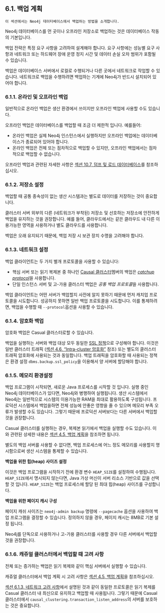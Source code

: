 
## 6.1. 백업 계획 

```
이 섹션에서는 Neo4j 데이터베이스에서 백업하는 방법을 소개합니다.
```

Neo4j 데이터베이스를 먼 곳이나 오프라인 저장소로 백업하는 것은 데이터베이스 작동의 기본입니다. 

백업 전략은 특정 요구 사항을 고려하여 설계해야 합니다. 요구 사항에는 성능별 요구 사항과 네트워크 또는 하드웨어 장애 운영 정지 시간 및 데이터 손실 오차 범위가 포함될 수 있습니다.

백업은 데이터베이스 서버에서 로컬로 수행되거나 다른 곳에서 네트워크로 작업할 수 있습니다. 네트워크로 백업을 수행하려면 백업하는 기계에 Neo4j가 반드시 설치되어 있어야 합니다.

### 6.1.1. 온라인 및 오프라인 백업 
 
일반적으로 온라인 백업은 생산 환경에서 쓰이지만 오프라인 백업에 사용할 수도 있습니다. 

오프라인 백업은 데이터베이스를 백업할 때 조금 더 제한적 입니다. 예를들어:

- 온라인 백업은 실제 Neo4j 인스턴스에서 실행하지만 오프라인 백업에는 데이터베이스가 종료되어 있어야 합니다. 
- 온라인 백업은 전체 또는 점차적으로 백업할 수 있지만, 오프라인 백업에서는 점차적으로 백업할 수 없습니다. 

오프라인 백업과 관련된 자세한 사항은 [섹션 10.7, 덤프 및 로드 데이터베이스](../tools/dump-load.md)를 참조하십시오. 

### 6.1.2. 저장소 설정 

백업할 때 공통 종속성이 없는 생산 시스템과는 별도로 데이터를 저장하는 것이 중요합니다. 

클러스터 서버 외부의 다른 (네트워크가 부착된) 저장소 및 선호하는 저장소에 안전하게 백업을 유지하는 것을 권장합니다. 예를 들어, 클라우드에서는 같은 클라우드 내 다른 이용가능한 영역을 사용하거나 별도 클라우드를 사용합니다. 

백업은 오래 유지되기 때문에, 백업 저장 시 보관 장치 수명을 고려해야 합니다. 

### 6.1.3. 네트워크 설정 

백업 클라이언트는 두 가지 별개 프로토콜을 사용할 수 있습니다:

- 핵심 서버 또는 읽기 복제본 중 하나인 [Causal 클러스터](/clustering.md)멤버의 백업은 [*catchup protocol*](/clustering/lifecycle.md)을 사용합니다. 
- 단일 인스턴스 서버 및 고-가용 클러스터 백업은 *공통 백업 프로토콜*을 사용합니다. 

백업 클라이언트는 어떤 서버가 백업할지 사전에 알지 못하기 때문에 먼저 캐치업 프로토콜을 시도합니다. 성공하지 못하면 일반 백업 프로토콜을 시도합니다. 이를 통제하려면, 백업을 수행할 때 ```--protocol```옵션을 사용할 수 있습니다. 

### 6.1.4. 암호화 백업

암호화 백업은 Casual 클러스터로할 수 있습니다.

백업을 실행하는 서버와 백업 대상 모두 동일한 [SSL 정책](/security/ssl-framework.md)으로 구성해야 합니다. 이것은 일반 클러스터 트래픽 ([섹션 4.6, “Intra-cluster 암호화”](/clustering/intra-cluster-encryption.md) 참조) 또는 별도의 클러스터 트래픽 암호화에 사용되는 것과 동일합니다. 백업 트래픽을 암호화할 때 사용되는 정책은 환경 설정 ```dbms.backup.ssl_policy```을 이용해서 양 서버에 할당해야 합니다. 

### 6.1.5. 메모리 환경설정 

백업 프로그램이 시작되면, 새로운 Java 프로세스를 시작할 것 입니다. 실행 중인 Neo4j 데이터베이스가 있다면, Neo4j와 병행하여 실행됩니다. 생산 시스템에서 Neo4j는 일반적으로 시스템의 이용가능한 RAM을 최대로 활용하도록 구성됩니다. 프로덕션 시스템에서 백업을하면 전체 성능에 안좋은 영향을 줄 수 있으며 메모리 부족 오류가 발생할 수도 있습니다. 그렇기 때문에 프로덕션 서버보다는 다른 서버에서 백업할 것을 권장합니다. 

Casual 클러스터를 실행하는 경우, 복제본 읽기에서 백업을 실행할 수도 있습니다. 이와 관련된 상세한 내용은 [섹션 4.5, 백업 계획](/clustering/backup-planning.md)을 참조하면 됩니다.

별도의 백업 서버를 사용할 수 없다면, 백업 프로세스에 어느 정도 메모리를 사용할지 명시함으로써 생산 시스템을 통제할 수 있습니다. 

**백업을 위한 힙(heap) 사이즈 설정**

이것은 백업 프로그램을 시작하기 전에 환경 변수 `HEAP_SIZE`를 설정하여 수행됩니다. ```HEAP_SIZE```에서 명시되지 않는다면, Java 가상 머신이 서버 리소스 기반으로 값을 선택할 것 입니다. ```HEAP_SIZE```는 백업 프로세스에 할당 된 최대 힙(heap) 사이즈를 구성합니다. 

**백업을 위한 페이지 캐시 구성**

페이지 캐쉬 사이즈는 ```neo4j-admin backup``` 명령에 ```--pagecache``` 옵션을 사용하여 백업 프로그램을 결정할 수 있습니다. 정의하지 않을 경우, 페이지 캐시는 8MB로 기본 설정 됩니다. 

Neo4j를 단독으로 사용하거나 고-가용 클러스터를 사용할 경우 다른 서버에서 백업할 것을 권장합니다. 

### 6.1.6. 캐쥬얼 클러스터에서 백업할 때 고려 사항

전체 또는 증가하는 백업은 읽기 복제와 같이 핵심 서버에서 실행할 수 있습니다. 

캐쥬얼 클러스터에서 백업 계획 시 고려 사항은 [섹션 4.5, 백업 계획](/clustering/backup-planning.md)을 참조하십시오. 

[섹션 6.1.3, 네트워크 고려 사항](/backup/backup-introduction.md)에서 설명된 것과 같이 동일한 프로토콜은 읽기 복제를 Casual 클러스터 내 최신으로 유지하고 백업할 때 사용됩니다. 그렇기 때문에 Casual 클러스터에서 ```causal_clustering.transaction_listen_address```의 서버를 보호하는 것은 중요합니다. 